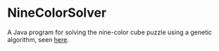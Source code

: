 # NineColorSolver
A Java program for solving the nine-color cube puzzle using a genetic algorithm, seen [here](https://en.wikipedia.org/wiki/Nine-Colour_Cube).
